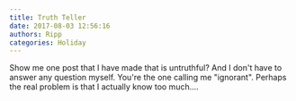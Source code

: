 ```yaml
---
title: Truth Teller
date: 2017-08-03 12:56:16
authors: Ripp
categories: Holiday
---
```


 Show me one post that I have made that is untruthful?  And I don't have to answer any question myself.  You're the one calling me "ignorant".  Perhaps the real problem is that I actually know too much....
